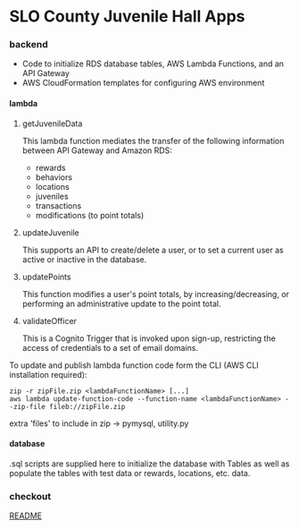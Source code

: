 # SLO County Juvenile Hall Apps

### backend
- Code to initialize RDS database tables, AWS Lambda Functions, and an API Gateway
- AWS CloudFormation templates for configuring AWS environment
#### lambda
1. getJuvenileData

    This lambda function mediates the transfer of the following information between API Gateway and Amazon RDS:
    - rewards
    - behaviors
    - locations
    - juveniles
    - transactions
    - modifications (to point totals)

2. updateJuvenile

    This supports an API to create/delete a user, or to set a current user as active or inactive in the database.

3. updatePoints

    This function modifies a user's point totals, by increasing/decreasing, or performing an administrative update to the point total.

4. validateOfficer

    This is a Cognito Trigger that is invoked upon sign-up, restricting the access of credentials to a set of email domains.

To update and publish lambda function code form the CLI (AWS CLI installation required):
```
zip -r zipFile.zip <lambdaFunctionName> [...]
aws lambda update-function-code --function-name <lambdaFunctionName> --zip-file fileb://zipFile.zip
```

extra 'files' to include in zip -> pymysql, utility.py

#### database
.sql scripts are supplied here to initialize the database with Tables as well as populate the tables with test data or rewards, locations, etc. data.

### checkout
[README](checkout/README.md)